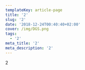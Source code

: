 ```yaml
---
templateKey: article-page
title: '2'
slug: '2'
date: '2018-12-24T00:40:40+02:00'
cover: /img/DGS.png
tags:
  - '2'
meta_title: '2'
meta_description: '2'
---
```

2
